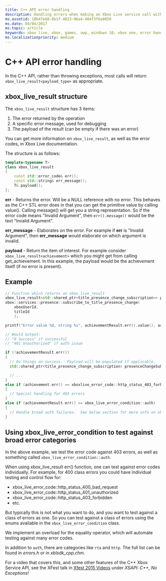 ```yaml
---
title: C++ API error handling
description: Handling errors when making an Xbox Live service call with the C++ APIs.
ms.assetid: 10b47e68-8b1f-4023-96a4-404f3f6a9850
ms.date: 04/04/2017
ms.topic: article
keywords: xbox live, xbox, games, uwp, windows 10, xbox one, error handling
ms.localizationpriority: medium
---
```


# C++ API error handling

In the C++ API, rather than throwing exceptions, most calls will return `xbox_live_result<payload_type>` as appropriate.


## xbox_live_result structure

The `xbox_live_result` structure has 3 items:
1. The error returned by the operation
2. A specific error message, used for debugging
3. The payload of the result (can be empty if there was an error)

You can get more information on `xbox_live_result`, as well as the error codes, in Xbox Live documentation.<!--tbd link-->

The structure is as follows:

```cpp
template<typename T>
class xbox_live_result
{
    const std::error_code& err();
    const std::string& err_message();
    T& payload();
};
```

**err** - Returns the error.  Will be a NULL reference with no error.  This behaves as the C++ STL error does in that you can get the primitive value by calling value().  Calling message() will get you a string representation.  So if the error code means "Invalid Argument", then ```err().message()``` would be the text "Invalid Argument".

**err_message** - Elaborates on the error.  For example if **err** is "Invalid Argument", then **err_message** would elaborate on which argument is invalid.

**payload** - Return the item of interest.  For example consider ```xbox_live_result<achievement>``` which you might get from calling get_achievement.  In this example, the payload would be the achievement itself (if no error is present).


## Example

```cpp
// Function which returns an xbox_live_result
xbox_live_result<std::shared_ptr<title_presence_change_subscription>> presenceChangeSubscriptionResult =
xbox::services::presence::subscribe_to_title_presence_change(
    xboxUserId,
    titleId
    );

printf("Error value %d, string %s", achievementResult.err().value(), achievementResult.err().message());

// Would output:
// "0 Success" if successful
// "401 Unauthorized" if auth issue

if (!achievementResult.err())
{
  // Do things on success.  Payload will be populated if applicable.
  std::shared_ptr<title_presence_change_subscription> presenceChangeSubscription = presenceChangeSubscriptionResult->payload();

  // ...
}
else if (achievement.err() == xboxlive_error_code::http_status_403_forbidden)
{
  // Special handling for 403 errors
}
else if (achievementResult.err() == xbox_live_error_condition::auth)
{
  // Handle broad auth failures.  See below section for more info on xbox_live_error_condition
}

```


## Using xbox_live_error_condition to test against broad error categories

In the above example, we test the error code against 403 errors, as well as something called ```xbox_live_error_condition::auth```.

When using xbox_live_result err() function, one can test against error codes individually.
For example, for 400 class errors you could have individual testing and control flow for:
* xbox_live_error_code::http_status_400_bad_request
* xbox_live_error_code::http_status_401_unauthorized
* xbox_live_error_code::http_status_403_forbidden
* etc.

But typically this is not what you want to do, and you want to test against a class of errors as one.
So you can test against a class of errors using the enums available in the ```xbox_live_error_condition``` class.

We implement an overload for the equality operator, which will automate testing against many error codes.

In addition to ```auth```, there are categories like ```rta``` and ```http```.
The full list can be found in *errors.h* or in *xblsdk_cpp.chm*.

For a video that covers this, and some other features of the C++ Xbox Service API, see the XFest talk in [Xfest 2015 Videos](https://developer.xboxlive.com/en-us/platform/documentlibrary/events/Pages/Xfest2015.aspx) under *XSAPI: C++, No Exceptions!*
